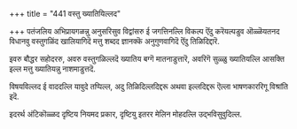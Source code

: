 +++
title = "441 वस्तु ख्यातियिल्लद"

+++
पतंजलिय अभिप्रायगळन्नु अनुसरिसुव विद्वांसरु ई जगत्तिनल्लि विकल्प ऎंदु करॆयल्पडुव ऒळ्ळॆयतनद विधानवु वस्तुगळिंद खालियागिदॆ मत्तु शब्दद ज्ञानक्कॆ अनुगुणवागिदॆ ऎंदु तिळिदिद्दारॆ.

इवरु बौद्धर सहोदररु, अवरु वस्तुगळिल्लदॆ ख्यातिय बग्गॆ मातनाडुत्तारॆ, अवरिगॆ सुळ्ळु ख्यातियल्लि आसक्ति इल्ल मत्तु ख्यातियन्नु नाशमाडुत्तदॆ.

विषयविल्लद ई वाददल्लि यावुदे तप्पिल्ल, अदु तिळिदिल्लदिद्दरू अथवा इल्लदिद्दरू ऎल्ला भाषणकाररिगू विश्रांति इदॆ.

इदरर्थ अंटिकॊळ्ळद दृष्टिय नियमद प्रकार, दृष्टियु इतरर मेलिन मोहदल्लि उद्भविसुवुदिल्ल.

